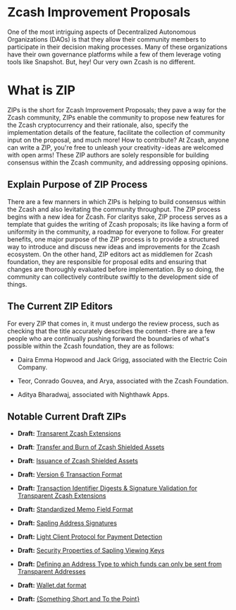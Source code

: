 # Zcash Improvement Proposals

One of the most intriguing aspects of Decentralized Autonomous Organizations (DAOs) is that they allow their community members to participate in their decision making processes. Many of these organizations have their own governance platforms while a few of them leverage voting tools like Snapshot.
But, hey! Our very own Zcash is no different.

# What is ZIP
ZIPs is the short for Zcash Improvement Proposals; they pave a way for the Zcash community, ZIPs enable the community to propose new features for the Zcash cryptocurrency and their rationale, also, specify the implementation details of the feature, facilitate the collection of community input on the proposal, and much more! How to contribute? At Zcash, anyone can write a ZIP, you're free to unleash your creativity - ideas are welcomed with open arms! These ZIP authors are solely responsible for building consensus within the Zcash community, and addressing opposing opinions.

## Explain Purpose of ZIP Process

There are a few manners in which ZIPs is helping to build consensus within the Zcash and also levitating the community throughput.
The ZIP process begins with a new idea for Zcash. For claritys sake, ZIP process serves as a template that guides the writing of Zcash proposals; its like having a form of uniformity in the community, a roadmap for everyone to follow. For greater benefits, one major purpose of the ZIP process is to provide a structured way to introduce and discuss new ideas and improvements for the Zcash ecosystem. On the other hand, ZIP editors act as middlemen for Zcash foundation, they are responsible for proposal edits and ensuring that changes are thoroughly evaluated before implementation. By so doing, the community can collectively contribute swiftly to the development side of things.

## The Current ZIP Editors
For every ZIP that comes in, it must undergo the review process, such as checking that the title accurately describes the content - there are a few people who are continually pushing forward the boundaries of what's possible within the Zcash foundation, they are as follows:

* Daira Emma Hopwood and Jack Grigg, associated with the Electric Coin Company.

* Teor, Conrado Gouvea, and Arya, associated with the Zcash Foundation.

* Aditya Bharadwaj, associated with Nighthawk Apps.

## Notable Current Draft ZIPs
- **Draft:** [Transarent Zcash Extensions](https://github.com/zcash/zips/blob/main/zip-0222.rst)

- **Draft**: [Transfer and Burn of Zcash Shielded Assets](https://github.com/zcash/zips/blob/main/zip-0226.rst)

- **Draft**: [Issuance of Zcash Shielded Assets](https://github.com/zcash/zips/blob/main/zip-0227.rst)

- **Draft:** [Version 6 Transaction Format](https://github.com/zcash/zips/blob/main/zip-0230.rst)

- **Draft:** [Transaction Identifier Digests & Signature Validation for Transparent Zcash Extensions](https://github.com/zcash/zips/blob/main/zip-0245.rst)

- **Draft:** [Standardized Memo Field Format](https://github.com/zcash/zips/blob/main/zip-0302.rst)

- **Draft:** [Sapling Address Signatures](https://github.com/zcash/zips/blob/main/zip-0304.rst)

- **Draft:** [Light Client Protocol for Payment Detection](https://github.com/zcash/zips/blob/main/zip-0307.rst)

- **Draft:** [Security Properties of Sapling Viewing Keys](https://github.com/zcash/zips/blob/main/zip-0310.rst)

- **Draft:** [Defining an Address Type to which funds can only be sent from Transparent Addresses](https://github.com/zcash/zips/blob/main/zip-0320.rst)

- **Draft:** [Wallet.dat format](https://github.com/zcash/zips/blob/main/zip-0400.rst)

- **Draft:** [{Something Short and To the Point}](https://github.com/zcash/zips/blob/main/zip-guide.rst)
